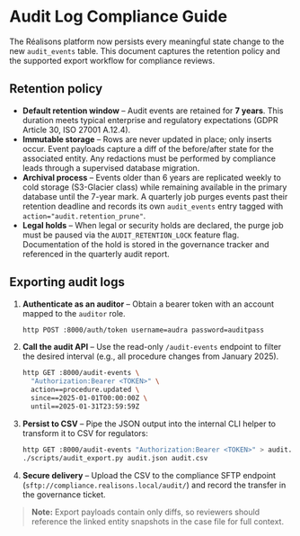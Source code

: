 # Audit Log Compliance Guide

The Réalisons platform now persists every meaningful state change to the new `audit_events` table. This document captures the retention policy and the supported export workflow for compliance reviews.

## Retention policy

* **Default retention window** – Audit events are retained for **7 years**. This duration meets typical enterprise and regulatory expectations (GDPR Article 30, ISO 27001 A.12.4).
* **Immutable storage** – Rows are never updated in place; only inserts occur. Event payloads capture a diff of the before/after state for the associated entity. Any redactions must be performed by compliance leads through a supervised database migration.
* **Archival process** – Events older than 6 years are replicated weekly to cold storage (S3-Glacier class) while remaining available in the primary database until the 7-year mark. A quarterly job purges events past their retention deadline and records its own `audit_events` entry tagged with `action="audit.retention_prune"`.
* **Legal holds** – When legal or security holds are declared, the purge job must be paused via the `AUDIT_RETENTION_LOCK` feature flag. Documentation of the hold is stored in the governance tracker and referenced in the quarterly audit report.

## Exporting audit logs

1. **Authenticate as an auditor** – Obtain a bearer token with an account mapped to the `auditor` role.
   ```bash
   http POST :8000/auth/token username=audra password=auditpass
   ```
2. **Call the audit API** – Use the read-only `/audit-events` endpoint to filter the desired interval (e.g., all procedure changes from January 2025).
   ```bash
   http GET :8000/audit-events \
     "Authorization:Bearer <TOKEN>" \
     action==procedure.updated \
     since==2025-01-01T00:00:00Z \
     until==2025-01-31T23:59:59Z
   ```
3. **Persist to CSV** – Pipe the JSON output into the internal CLI helper to transform it to CSV for regulators:
   ```bash
   http GET :8000/audit-events "Authorization:Bearer <TOKEN>" > audit.json
   ./scripts/audit_export.py audit.json audit.csv
   ```
4. **Secure delivery** – Upload the CSV to the compliance SFTP endpoint (`sftp://compliance.realisons.local/audit/`) and record the transfer in the governance ticket.

> **Note:** Export payloads contain only diffs, so reviewers should reference the linked entity snapshots in the case file for full context.

